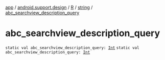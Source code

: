[app](../../../index.md) / [android.support.design](../../index.md) / [R](../index.md) / [string](index.md) / [abc_searchview_description_query](./abc_searchview_description_query.md)

# abc_searchview_description_query

`static val abc_searchview_description_query: `[`Int`](https://kotlinlang.org/api/latest/jvm/stdlib/kotlin/-int/index.html)
`static val abc_searchview_description_query: `[`Int`](https://kotlinlang.org/api/latest/jvm/stdlib/kotlin/-int/index.html)